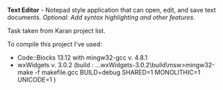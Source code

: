 **Text Editor** - Notepad style application that can open, edit, and save text documents. *Optional: Add syntax highlighting and other features.*

Task taken from Karan project list.

To compile this project I've used:
- Code::Blocks 13.12 with mingw32-gcc v. 4.8.1
- wxWidgets v. 3.0.2
(build : ...wxWidgets-3.0.2\build\msw>mingw32-make -f makefile.gcc BUILD=debug SHARED=1 MONOLITHIC=1 UNICODE=1 )
